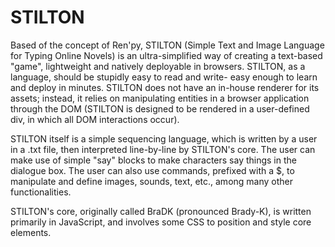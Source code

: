# STILTON
Based of the concept of Ren'py, STILTON (Simple Text and Image Language for Typing Online Novels) is an ultra-simplified way of creating a text-based "game", lightweight and natively deployable in browsers. STILTON, as a language, should be stupidly easy to read and write- easy enough to learn and deploy in minutes. STILTON does not have an in-house renderer for its assets; instead, it relies on manipulating entities in a browser application through the DOM (STILTON is designed to be rendered in a user-defined div, in which all DOM interactions occur).

STILTON itself is a simple sequencing language, which is written by a user in a .txt file, then interpreted line-by-line by STILTON's core. The user can make use of simple "say" blocks to make characters say things in the dialogue box. The user can also use commands, prefixed with a $, to manipulate and define images, sounds, text, etc., among many other functionalities.

STILTON's core, originally called BraDK (pronounced Brady-K), is written primarily in JavaScript, and involves some CSS to position and style core elements.
